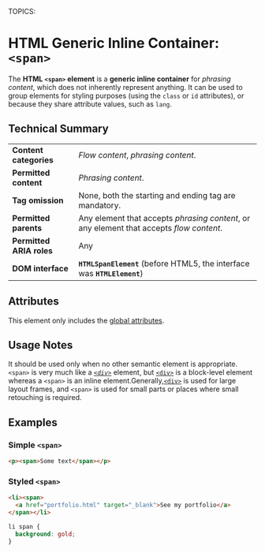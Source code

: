 TOPICS: <span>

# HTML Generic Inline Container: `<span>`

The **HTML `<span>` element** is a **generic inline container** for *phrasing content*, which does not
inherently represent anything. It can be used to group elements for styling purposes (using the
`class` or `id` attributes), or because they share attribute values, such as `lang`.

## Technical Summary

|  |  |
| :-- | :-- |
| **Content categories** | *Flow content*, *phrasing content*.|
| **Permitted content** | *Phrasing content*.|
| **Tag omission** | None, both the starting and ending tag are mandatory.|
| **Permitted parents** | Any element that accepts *phrasing content*, or any element that accepts *flow content*.|
| **Permitted ARIA roles** | Any |
| **DOM interface** | **`HTMLSpanElement`** (before HTML5, the interface was **`HTMLElement`**) |

## Attributes

This element only includes the [global attributes](/en/webfrontend/HTML_Global_Attributes).

## Usage Notes

It should be
used only when no other semantic element is appropriate. `<span>` is very much like a *[`<div>`](/en/webfrontend/<div>)*
element, but [`<div>`](/en/webfrontend/<div>) is a block-level element whereas a `<span>`
is an inline element.Generally,[`<div>`](/zh-hans/webfrontend/<div>) is used for large layout frames,
and `<span>` is used for small parts or places where small retouching is required.

## Examples

### Simple `<span>`

```html
<p><span>Some text</span></p>
```

### Styled `<span>`

```html
<li><span>
  <a href="portfolio.html" target="_blank">See my portfolio</a>
</span></li>
```

```css
li span {
  background: gold;
}
```
